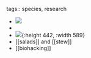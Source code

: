 tags:: species, research

- ![](https://peach-geographical-bat-397.mypinata.cloud/ipfs/QmRZc1ynMSL5srpRpK3euJ5sVdQaUN9g5C8E8rJXjM5qEt)
-
- ![](https://peach-geographical-bat-397.mypinata.cloud/ipfs/QmdWH1pB2NZg5UZ5vsABw1dPKTeRiRB3gnoCYAf7nWu69j){:height 442, :width 589}
- [[salads]] and [[stew]]
- [[biohacking]]
